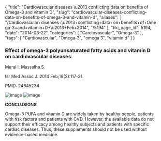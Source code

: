 {
    "title": "Cardiovascular diseases \u2013 conflicting data on benefits of Omega-3 and vitamin D",
    "slug": "cardiovascular-diseases-conflicting-data-on-benefits-of-omega-3-and-vitamin-d",
    "aliases": [
        "/Cardiovascular+diseases+\u2013+conflicting+data+on+benefits+of+Omega-3+and+vitamin+D+\u2013+Feb+2014",
        "/5194"
    ],
    "tiki_page_id": 5194,
    "date": "2014-03-22",
    "categories": [
        "Cardiovascular",
        "Omega-3"
    ],
    "tags": [
        "Cardiovascular",
        "Omega-3",
        "omega 3",
        "vitamin d"
    ]
}


### Effect of omega-3 polyunsaturated fatty acids and vitamin D on cardiovascular diseases.

Marai I, Massalha S.

Isr Med Assoc J. 2014 Feb;16(2):117-21.

PMID: 24645234

<img src="https://d378j1rmrlek7x.cloudfront.net/attachments/jpeg/cvd-omega-3.jpg" alt="image">
<img src="https://d378j1rmrlek7x.cloudfront.net/attachments/jpeg/cvd-vitamin-d.jpg" alt="image">

 **CONCLUSIONS** 

Omega-3 PUFA and vitamin D are widely taken by healthy people, patients with risk factors and patients with CVD. However, the available data do not support their efficacy among healthy subjects and patients with specific cardiac diseases. Thus, these supplements should not be used without evidence-based medicine.